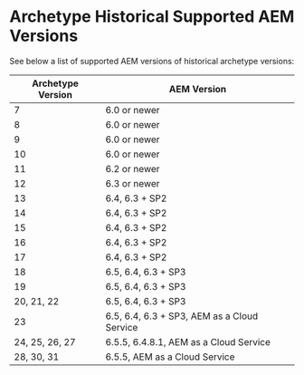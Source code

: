 # Archetype Historical Supported AEM Versions

See below a list of supported AEM versions of historical archetype versions:

Archetype Version | AEM Version
------------------|-------------
7                 | 6.0 or newer
8                 | 6.0 or newer
9                 | 6.0 or newer
10                | 6.0 or newer
11                | 6.2 or newer
12                | 6.3 or newer
13                | 6.4, 6.3 + SP2
14                | 6.4, 6.3 + SP2
15                | 6.4, 6.3 + SP2
16                | 6.4, 6.3 + SP2
17                | 6.4, 6.3 + SP2
18                | 6.5, 6.4, 6.3 + SP3
19                | 6.5, 6.4, 6.3 + SP3
20, 21, 22        | 6.5, 6.4, 6.3 + SP3
23                | 6.5, 6.4, 6.3 + SP3, AEM as a Cloud Service
24, 25, 26, 27    | 6.5.5, 6.4.8.1, AEM as a Cloud Service
28, 30, 31        | 6.5.5, AEM as a Cloud Service
